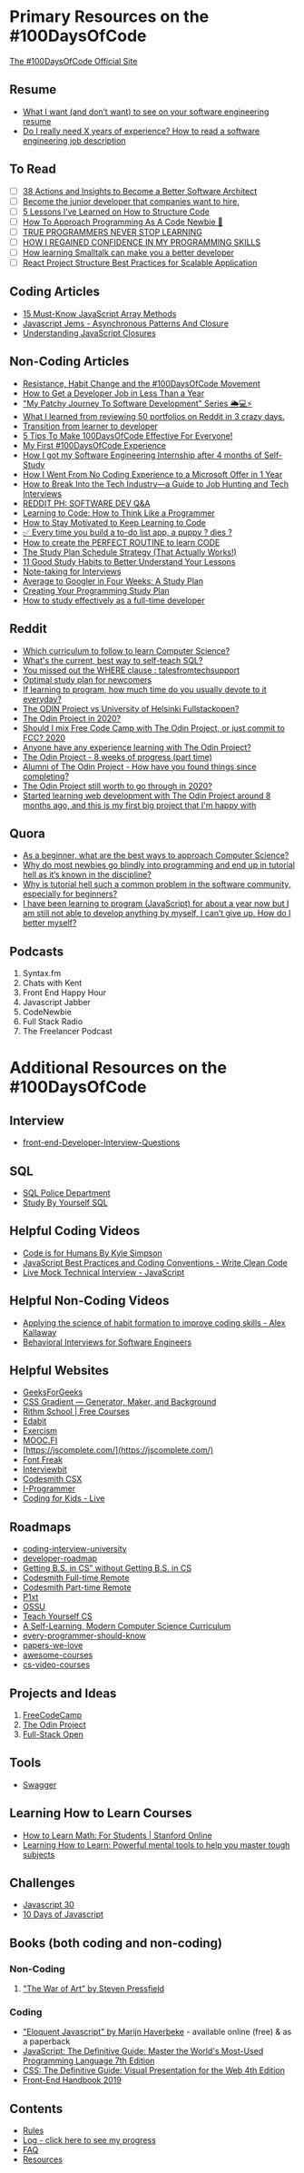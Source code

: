 # Primary Resources on the #100DaysOfCode

[The #100DaysOfCode Official Site](http://100daysofcode.com/)

## Resume
- [What I want (and don’t want) to see on your software engineering resume](https://medium.com/job-advice-for-software-engineers/what-i-want-and-dont-want-to-see-on-your-software-engineering-resume-cbc07913f7f6)
- [Do I really need X years of experience? How to read a software engineering job description](https://medium.com/job-advice-for-software-engineers/how-to-read-a-software-engineering-job-description-do-i-really-need-x-years-of-experience-1c266de1c070)

## To Read 
- [ ] [38 Actions and Insights to Become a Better Software Architect](https://medium.com/hackernoon/38-actions-and-insights-to-become-a-better-software-architect-f135e2de9a1b)
- [ ] [Become the junior developer that companies want to hire.](https://medium.com/@Charles_Stover/become-the-junior-developer-that-companies-want-to-hire-c539f4c236d8)
- [ ] [5 Lessons I’ve Learned on How to Structure Code](https://levelup.gitconnected.com/5-lessons-ive-learned-on-how-to-structure-code-6d662df0fd1f)
- [ ] [How To Approach Programming As A Code Newbie 🤔](https://dev.to/catalinmpit/how-to-approach-programming-as-a-code-newbie-1mja)
- [ ] [TRUE PROGRAMMERS NEVER STOP LEARNING](https://www.codingame.com/blog/true-programmers-never-stop-learning/)
- [ ] [HOW I REGAINED CONFIDENCE IN MY PROGRAMMING SKILLS](https://www.codingame.com/blog/how-i-regained-confidence-in-my-programming-skills/)
- [ ] [How learning Smalltalk can make you a better developer](https://techbeacon.com/app-dev-testing/how-learning-smalltalk-can-make-you-better-developer)
- [ ] [React Project Structure Best Practices for Scalable Application](https://dev.to/syakirurahman/react-project-structure-best-practices-for-scalable-application-18kk?fbclid=IwAR2kGjr-MkXoCHil0e_Ue6JeCIs0zcTKjdyXAJQtYoVZSh-bIe48zNni8ig)

## Coding Articles
- [15 Must-Know JavaScript Array Methods](https://livecodestream.dev/post/2020-06-05-15-must-know-javascript-array-methods/)
- [Javascript Jems - Asynchronous Patterns And Closure](https://www.i-programmer.info/programming/javascript/1038-javascript-jems-asynchronous-patterns.html)
- [Understanding JavaScript Closures](https://javascriptweblog.wordpress.com/2010/10/25/understanding-javascript-closures/)

## Non-Coding Articles
- [Resistance, Habit Change and the #100DaysOfCode Movement](https://studywebdevelopment.com/100-days-of-code.html)
- [How to Get a Developer Job in Less Than a Year](https://www.freecodecamp.org/news/how-to-get-a-developer-job-in-less-than-a-year-c27bbfe71645/)
- ["My Patchy Journey To Software Development" Series 🌦️💻⚡](https://dev.to/catalinmpit/my-patchy-journey-to-software-development-series-4254)
- [What I learned from reviewing 50 portfolios on Reddit in 3 crazy days.](https://www.freecodecamp.org/news/i-reviewed-fifty-portfolios-on-reddit-and-this-is-what-i-learned-e5d2b43150bc/)
- [Transition from learner to developer](https://kris.ventures/blog/from-learner-to-developer/)
- [5 Tips To Make 100DaysOfCode Effective For Everyone!](https://medium.com/undefined-developer/5-tips-to-make-100daysofcode-effective-for-everyone-3695587aad64)
- [My First #100DaysOfCode Experience](https://codeburst.io/my-first-100daysofcode-experience-79ff19c5c5b7)
- [How I got my Software Engineering Internship after 4 months of Self-Study](https://medium.com/free-code-camp/how-i-got-my-software-engineering-internship-after-4-months-of-self-study-5b5c4836bd6f)
- [How I Went From No Coding Experience to a Microsoft Offer in 1 Year](https://medium.com/swlh/how-i-went-from-no-coding-experience-to-a-microsoft-offer-in-1-year-91d7b8c8b464)
- [How to Break Into the Tech Industry—a Guide to Job Hunting and Tech Interviews](https://haseebq.com/how-to-break-into-tech-job-hunting-and-interviews/)
- [REDDIT PH: SOFTWARE DEV Q&A](https://roytang.net/2019/02/reddit-ph-software-dev-qa/)
- [Learning to Code: How to Think Like a Programmer](https://zapier.com/blog/think-like-a-programmer/)
- [How to Stay Motivated to Keep Learning to Code](https://www.freecodecamp.org/news/how-to-stay-motivated-to-keep-learning-to-code/?fbclid=IwAR2Uz7YOHt12mbNWh8F1votOP9FCwQs9H54yMdnGHvY3w5cg_vcB3s58BOs)
- [✅ Every time you build a to-do list app, a puppy ? dies ?](https://www.freecodecamp.org/news/every-time-you-build-a-to-do-list-app-a-puppy-dies-505b54637a5d/)
- [How to create the PERFECT ROUTINE to learn CODE](http://codedad.co.uk/create-perfect-routine-learn-code/)
- [The Study Plan Schedule Strategy (That Actually Works!)](https://www.developgoodhabits.com/study-schedule/)
- [11 Good Study Habits to Better Understand Your Lessons](https://www.developgoodhabits.com/good-study-routine/)
- [Note-taking for Interviews](https://www.linkedin.com/pulse/note-taking-tips-interviews-milad-naseri/)
- [Average to Googler in Four Weeks: A Study Plan](https://www.linkedin.com/pulse/average-googler-four-weeks-study-plan-milad-naseri/)
- [Creating Your Programming Study Plan](https://dev.to/pmihaylov/creating-your-programming-study-plan-448e)
- [How to study effectively as a full-time developer](https://pmihaylov.com/how-to-study-effectively-as-a-full-time-developer/)

## Reddit
- [Which curriculum to follow to learn Computer Science?](https://www.reddit.com/r/learnprogramming/comments/amg7hf/which_curriculum_to_follow_to_learn_computer/)
- [What's the current, best way to self-teach SQL?](https://www.reddit.com/r/learnprogramming/comments/5m6ey6/whats_the_current_best_way_to_selfteach_sql/)
- [You missed out the WHERE clause : talesfromtechsupport](https://www.reddit.com/r/talesfromtechsupport/comments/1pvck3/you_missed_out_the_where_clause/)
- [Optimal study plan for newcomers](https://www.reddit.com/r/learnprogramming/comments/91ffz9/optimal_study_plan_for_newcomers/)
- [If learning to program, how much time do you usually devote to it everyday?](https://www.reddit.com/r/learnprogramming/comments/2ie639/if_learning_to_program_how_much_time_do_you/)
- [The ODIN Project vs University of Helsinki Fullstackopen?](https://www.reddit.com/r/learnprogramming/comments/c8oyws/the_odin_project_vs_university_of_helsinki/)
- [The Odin Project in 2020?](https://www.reddit.com/r/learnprogramming/comments/f527r8/the_odin_project_in_2020/)
- [Should I mix Free Code Camp with The Odin Project, or just commit to FCC? 2020](https://www.reddit.com/r/learnprogramming/comments/g136py/should_i_mix_free_code_camp_with_the_odin_project/)
- [Anyone have any experience learning with The Odin Project?](https://www.reddit.com/r/learnprogramming/comments/89o3oj/anyone_have_any_experience_learning_with_the_odin/)
- [The Odin Project - 8 weeks of progress (part time)](https://www.reddit.com/r/learnprogramming/comments/ewcgtv/the_odin_project_8_weeks_of_progress_part_time/)
- [Alumni of The Odin Project - How have you found things since completing?](https://www.reddit.com/r/learnprogramming/comments/e8o40c/alumni_of_the_odin_project_how_have_you_found/)
- [The Odin Project still worth to go through in 2020?](https://www.reddit.com/r/learnprogramming/comments/fjgcya/the_odin_project_still_worth_to_go_through_in_2020/)
- [Started learning web development with The Odin Project around 8 months ago, and this is my first big project that I'm happy with](https://www.reddit.com/r/webdev/comments/gtiybj/started_learning_web_development_with_the_odin/)

## Quora
- [As a beginner, what are the best ways to approach Computer Science?](https://www.quora.com/As-a-beginner-what-are-the-best-ways-to-approach-Computer-Science)
- [Why do most newbies go blindly into programming and end up in tutorial hell as it’s known in the discipline?](https://www.quora.com/Why-do-most-newbies-go-blindly-into-programming-and-end-up-in-tutorial-hell-as-it-s-known-in-the-discipline)
- [Why is tutorial hell such a common problem in the software community, especially for beginners?](https://www.quora.com/Why-is-tutorial-hell-such-a-common-problem-in-the-software-community-especially-for-beginners)
- [I have been learning to program (JavaScript) for about a year now but I am still not able to develop anything by myself, I can’t give up. How do I better myself?](https://www.quora.com/q/become-a-great-programmer/I-have-been-learning-to-program-JavaScript-for-about-a-year-now-but-I-am-still-not-able-to-develop-anything-by-myself)

## Podcasts
1. Syntax.fm
2. Chats with Kent
3. Front End Happy Hour
4. Javascript Jabber
5. CodeNewbie
6. Full Stack Radio
7. The Freelancer Podcast

# Additional Resources on the #100DaysOfCode

## Interview
- [front-end-Developer-Interview-Questions](https://github.com/h5bp/Front-end-Developer-Interview-Questions)

## SQL
- [SQL Police Department](https://sqlpd.com/)
- [Study By Yourself SQL](http://studybyyourself.com/seminar/sql/course/?lang=en)

## Helpful Coding Videos
- [Code is for Humans By Kyle Simpson](https://frontendmasters.com/teachers/kyle-simpson/code-is-for-humans/)
- [JavaScript Best Practices and Coding Conventions - Write Clean Code](https://www.youtube.com/watch?v=RMN_bkZ1KM0)
- [Live Mock Technical Interview - JavaScript](https://www.youtube.com/watch?v=057Rs6CgJnY)

## Helpful Non-Coding Videos
- [Applying the science of habit formation to improve coding skills - Alex Kallaway](https://www.youtube.com/watch?v=kFjQAasFWUw)
- [Behavioral Interviews for Software Engineers](https://www.youtube.com/watch?v=zIJ1qRCPHUw&t=0s)

## Helpful Websites
- [GeeksForGeeks](https://www.geeksforgeeks.org/)
- [CSS Gradient — Generator, Maker, and Background](https://cssgradient.io)
- [Rithm School | Free Courses](https://www.rithmschool.com/courses)
- [Edabit](https://edabit.com)
- [Exercism](https://exercism.io/)
- [MOOC.FI](https://www.mooc.fi/en/)
- [https://jscomplete.com/](https://jscomplete.com/)
- [Font Freak](https://www.fontfreak.com/)
- [Interviewbit](https://www.interviewbit.com/)
- [Codesmith CSX](https://www.codesmith.io/javascript-resources#resources-new-to-coding)
- [I-Programmer](https://www.i-programmer.info/programming/javascript.html)
- [Coding for Kids - Live](https://www.codingelements.com/course/coding-for-kids-live/)

## Roadmaps
- [coding-interview-university](https://github.com/jwasham/coding-interview-university)
- [developer-roadmap](https://github.com/kamranahmedse/developer-roadmap)
- [Getting B.S. in CS” without Getting B.S. in CS](https://docs.google.com/spreadsheets/d/1_kdHrT8izbROJNaxGflpcZm2ivsjRGF8j1hMzl3b8O0/htmlview?usp=sharing#)
- [Codesmith Full-time Remote](https://codesmithdocs.s3-us-west-1.amazonaws.com/Codesmith+Documents/Full-time-remote-syllabus.pdf)
- [Codesmith Part-time Remote](https://codesmithdocs.s3-us-west-1.amazonaws.com/Codesmith+Documents/Codesmith-part-time-remote-syllabus.pdf)
- [P1xt](https://github.com/P1xt/p1xt-guides)
- [OSSU](https://github.com/ossu/computer-science)
- [Teach Yourself CS](https://teachyourselfcs.com/)
- [A Self-Learning, Modern Computer Science Curriculum](https://functionalcs.github.io/curriculum/)
- [every-programmer-should-know](https://github.com/mtdvio/every-programmer-should-know)
- [papers-we-love](https://github.com/papers-we-love/papers-we-love)
- [awesome-courses](https://github.com/prakhar1989/awesome-courses)
- [cs-video-courses](https://github.com/Developer-Y/cs-video-courses)

## Projects and Ideas
1. [FreeCodeCamp](https://www.freecodecamp.com)
2. [The Odin Project](http://www.theodinproject.com/)
3. [Full-Stack Open](https://fullstackopen.com/en/about/)

## Tools
- [Swagger](https://swagger.io/docs/)

## Learning How to Learn Courses
- [How to Learn Math: For Students | Stanford Online](https://online.stanford.edu/courses/gse-yeduc115-s-how-learn-math-students)
- [Learning How to Learn: Powerful mental tools to help you master tough subjects](https://www.coursera.org/learn/learning-how-to-learn)

## Challenges
- [Javascript 30](https://javascript30.com/)
- [10 Days of Javascript](https://www.hackerrank.com/domains/tutorials/10-days-of-javascript)

## Books (both coding and non-coding)

### Non-Coding
1. ["The War of Art" by Steven Pressfield](http://www.goodreads.com/book/show/1319.The_War_of_Art)

### Coding
- ["Eloquent Javascript" by Marijn Haverbeke](http://eloquentjavascript.net/) - available online (free) & as a paperback
- [JavaScript: The Definitive Guide: Master the World's Most-Used Programming Language 7th Edition](https://www.amazon.com/JavaScript-Definitive-Most-Used-Programming-Language/dp/1491952024)
- [CSS: The Definitive Guide: Visual Presentation for the Web 4th Edition](https://www.amazon.com/CSS-Definitive-Guide-Visual-Presentation/dp/1449393195/ref=pd_bxgy_img_3/144-1237297-1824562?_encoding=UTF8&pd_rd_i=1449393195&pd_rd_r=a3d3277b-ef3a-48be-97d1-ddcd91406277&pd_rd_w=QTeQl&pd_rd_wg=RBShI&pf_rd_p=4e3f7fc3-00c8-46a6-a4db-8457e6319578&pf_rd_r=6K86RBXWDD3JJWR9E7AY&psc=1&refRID=6K86RBXWDD3JJWR9E7AY)
- [Front-End Handbook 2019](https://frontendmasters.com/books/front-end-handbook/2019/)

## Contents
* [Rules](rules.md)
* [Log - click here to see my progress](log.md)
* [FAQ](FAQ.md)
* [Resources](resources.md)
